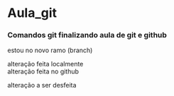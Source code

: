 # Aula_git
### Comandos git finalizando aula de git e github


estou no novo ramo (branch)

alteração feita localmente  
alteração feita no github

alteração a ser desfeita

